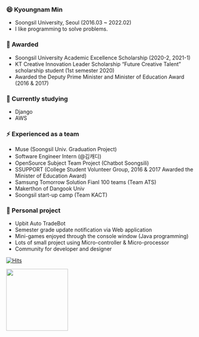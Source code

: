 ### 😄 Kyoungnam Min
- Soongsil University, Seoul (2016.03 ~ 2022.02)
- I like programming to solve problems.

### 🎉 Awarded
- Soongsil University Academic Excellence Scholarship (2020-2, 2021-1)
- KT Creative Innovation Leader Scholarship “Future Creative Talent” scholarship student (1st semester 2020)
- Awarded the Deputy Prime Minister and Minister of Education Award (2016 & 2017)

### 🌱 Currently studying
- Django
- AWS

### ⚡ Experienced as a team
- Muse (Soongsil Univ. Graduation Project)
- Software Engineer Intern (@김캐디)
- OpenSource Subject Team Project (Chatbot Soongsili)
- SSUPPORT (College Student Volunteer Group, 2016 & 2017 Awarded the Minister of Education Award) 
- Samsung Tomorrow Solution Fianl 100 teams (Team ATS)
- Makerthon of Dangook Univ
- Soongsil start-up camp (Team KACT)

### 👯 Personal project
- Upbit Auto TradeBot
- Semester grade update notification via Web application
- Mini-games enjoyed through the console window (Java programming)
- Lots of small project using Micro-controller & Micro-processor
- Community for developer and designer

[![Hits](https://hits.seeyoufarm.com/api/count/incr/badge.svg?url=https%3A%2F%2Fgithub.com%2FKyoungnamMin%2Fhit-counter&count_bg=%23BBDDA2&title_bg=%2369CD91&icon=&icon_color=%23090808&title=hits&edge_flat=false)](https://hits.seeyoufarm.com)

<img align='left' src="https://github-readme-stats.vercel.app/api?username=KyoungnamMin&count_private=true&show_icons=true&theme=radical" height="165">

<!-- <img float='left' src="http://mazassumnida.wtf/api/v2/generate_badge?boj=alsrudska"> -->


<!-- 👯 📫 How to reach me: ... -->
<!-- 😄 Pronouns: ... -->
<!-- ⚡ Fun fact: ... -->
<!-- 💬 Ask me about ... -->
